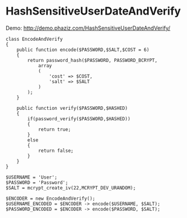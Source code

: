 # HashSensitiveUserDateAndVerify

Demo: <a href="http://demo.phaziz.com/HashSensitiveUserDateAndVerify/" target="_blank">http://demo.phaziz.com/HashSensitiveUserDateAndVerify/</a>

	class EncodeAndVerify
	{
		public function encode($PASSWORD,$SALT,$COST = 6)
		{
			return password_hash($PASSWORD, PASSWORD_BCRYPT,
				array
				(
					'cost' => $COST,
					'salt' => $SALT
				)
			);
		}
	
		public function verify($PASSWORD,$HASHED)
		{
			if(password_verify($PASSWORD,$HASHED))
			{
				return true;
			}
			else
			{
				return false;
			}
		}
	}

	$USERNAME = 'User';
	$PASSWORD = 'Password';
	$SALT = mcrypt_create_iv(22,MCRYPT_DEV_URANDOM);

	$ENCODER = new EncodeAndVerify();
	$USERNAME_ENCODED = $ENCODER -> encode($USERNAME, $SALT);
	$PASSWORD_ENCODED = $ENCODER -> encode($PASSWORD, $SALT);
